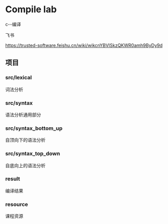 # Compile lab

c--编译

飞书

https://trusted-software.feishu.cn/wiki/wikcnYBVlSkzQKWR0amh9ByDy9d

## 项目

### src/lexical

词法分析

### src/syntax

语法分析通用部分

### src/syntax_bottom_up

自顶向下的语法分析

### src/syntax_top_down

自底向上的语法分析

### result

编译结果

### resource

课程资源